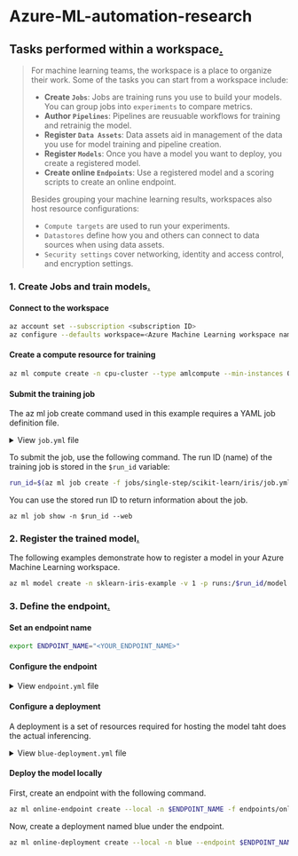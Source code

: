 # Azure-ML-automation-research


## Tasks performed within a workspace[.](https://learn.microsoft.com/en-us/azure/machine-learning/concept-workspace?view=azureml-api-2)
> For machine learning teams, the workspace is a place to organize their work. Some of the tasks you can start from a workspace include: 
> - **Create `Jobs`**: Jobs are training runs you use to build your models. You can group jobs into `experiments` to compare metrics. 
> - **Author `Pipelines`**: Pipelines are reusuable workflows for training and retrainig the model.
> - **Register `Data Assets`**: Data assets aid in management of the data you use for model training and pipeline creation.
> - **Register `Models`**: Once you have a model you want to deploy, you create a registered model. 
> - **Create online `Endpoints`**: Use a registered model and a scoring scripts to create an online endpoint. 
> 
> Besides grouping your machine learning results, workspaces also host resource configurations: 
> - `Compute targets` are used to run your experiments.
> - `Datastores` define how you and others can connect to data sources when using data assets.
> - `Security settings` cover networking, identity and access control, and encryption settings.   

### 1. Create Jobs and train models[.](https://learn.microsoft.com/en-us/azure/machine-learning/how-to-train-model?view=azureml-api-2&tabs=azurecli)

#### Connect to the workspace
```bash
az account set --subscription <subscription ID>
az configure --defaults workspace=<Azure Machine Learning workspace name> group=<resource group>
```

#### Create a compute resource for training 
```bash
az ml compute create -n cpu-cluster --type amlcompute --min-instances 0 --max-instances 4
```

#### Submit the training job 
The az ml job create command used in this example requires a YAML job definition file.  

<details>
  <summary>View <code>job.yml</code> file</summary>
  <pre><code>$schema: https://azuremlschemas.azureedge.net/latest/commandJob.schema.json
code: src
command: >-
  python main.py 
  --iris-csv ${{inputs.iris_csv}}
  --C ${{inputs.C}}
  --kernel ${{inputs.kernel}}
  --coef0 ${{inputs.coef0}}
inputs:
  iris_csv: 
    type: uri_file
    path: wasbs://datasets@azuremlexamples.blob.core.windows.net/iris.csv
  C: 0.8
  kernel: "rbf"
  coef0: 0.1
environment: azureml://registries/azureml/environments/sklearn-1.5/labels/latest
compute: azureml:cpu-cluster
display_name: sklearn-iris-example
experiment_name: sklearn-iris-example
description: Train a scikit-learn SVM on the Iris dataset.</code></pre>
</details>

To submit the job, use the following command. The run ID (name) of the training job is stored in the `$run_id` variable:

```bash
run_id=$(az ml job create -f jobs/single-step/scikit-learn/iris/job.yml --query name -o tsv)
```

You can use the stored run ID to return information about the job. 
```
az ml job show -n $run_id --web 
```

### 2. Register the trained model[.](https://learn.microsoft.com/en-us/azure/machine-learning/how-to-train-model?view=azureml-api-2&tabs=azurecli)

The following examples demonstrate how to register a model in your Azure Machine Learning workspace.

```bash 
az ml model create -n sklearn-iris-example -v 1 -p runs:/$run_id/model --type mlflow_model 
```


### 3. Define the endpoint[.](https://learn.microsoft.com/en-us/azure/machine-learning/how-to-deploy-online-endpoints?view=azureml-api-2&tabs=cli) 

#### Set an endpoint name 
```bash
export ENDPOINT_NAME="<YOUR_ENDPOINT_NAME>"
```

#### Configure the endpoint 
<details>
  <summary>View <code>endpoint.yml</code> file</summary>
  <pre><code>$schema: https://azuremlschemas.azureedge.net/latest/managedOnlineEndpoint.schema.json
name: my-endpoint
auth_mode: key</code></pre>
</details>

#### Configure a deployment 
A deployment is a set of resources required for hosting the model taht does the actual inferencing. 

<details>
  <summary>View <code>blue-deployment.yml</code> file</summary>
  <pre><code>$schema: https://azuremlschemas.azureedge.net/latest/managedOnlineDeployment.schema.json
name: blue
endpoint_name: my-endpoint
model:
  path: ../../model-1/model/
code_configuration:
  code: ../../model-1/onlinescoring/
  scoring_script: score.py
environment: 
  conda_file: ../../model-1/environment/conda.yaml
  image: mcr.microsoft.com/azureml/openmpi4.1.0-ubuntu20.04:latest
instance_type: Standard_DS3_v2
instance_count: 1</code></pre>
</details>

#### Deploy the model locally 
First, create an endpoint with the following command. 
```bash
az ml online-endpoint create --local -n $ENDPOINT_NAME -f endpoints/online/managed/sample/endpoint.yml
```

Now, create a deployment named blue under the endpoint.
```bash
az ml online-deployment create --local -n blue --endpoint $ENDPOINT_NAME -f endpoints/online/managed/sample/blue-deployment.yml
```

